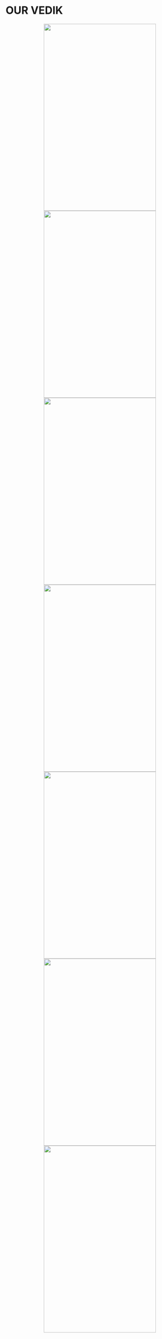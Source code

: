 # OUR VEDIK

<div class="border" align="center">
<img class="p-5" src="https://user-images.githubusercontent.com/67639272/88789265-de337500-d129-11ea-995d-ad6178a5c916.jpg" width="300" height="500"> </img>
</div>

<div class="border d-flex" align= "center">
<img class="p-5" src="https://user-images.githubusercontent.com/67639272/88789334-f4d9cc00-d129-11ea-9803-3c1bd68f41bc.jpg" width="300" height="500"> </img>
<img class="p-5" src="https://user-images.githubusercontent.com/67639272/88789367-002cf780-d12a-11ea-9b70-43dc4afc9672.jpg" width="300" height="500"> </img>
<img class="p-5" src="https://user-images.githubusercontent.com/67639272/88789474-19ce3f00-d12a-11ea-9fcd-c79c48c21eac.jpg" width="300" height="500"> </img>
<img class="p-5" src="https://user-images.githubusercontent.com/67639272/88789390-08853280-d12a-11ea-9da1-c060aa060ffb.jpg" width="300" height="500"> </img>
<img class="p-5" src="https://user-images.githubusercontent.com/67639272/88789419-10dd6d80-d12a-11ea-8d1b-f9a7806ae91b.jpg" width="300" height="500"> </img>
<img class="p-5" src="https://user-images.githubusercontent.com/67639272/88789451-15a22180-d12a-11ea-8433-f107cd0f773a.jpg" width="300" height="500"> </img>
</div>
